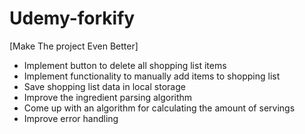 # Udemy-forkify
 
[Make The project Even Better]

- Implement button to delete all shopping list items
- Implement functionality to manually add items to shopping list
- Save shopping list data in local storage
- Improve the ingredient parsing algorithm
- Come up with an algorithm for calculating the amount of servings
- Improve error handling
 